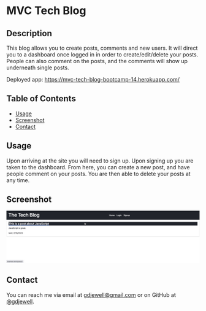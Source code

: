 # MVC Tech Blog

## Description

This blog allows you to create posts, comments and new users. It will direct you to a dashboard once logged in in order to create/edit/delete your posts. People can also comment on the posts, and the comments will show up underneath single posts.

Deployed app: https://mvc-tech-blog-bootcamp-14.herokuapp.com/

## Table of Contents

- [Usage](#usage)
- [Screenshot](#screenshot)
- [Contact](#contact)

## Usage

Upon arriving at the site you will need to sign up. Upon signing up you are taken to the dashboard. From here, you can create a new post, and have people comment on your posts. You are then able to delete your posts at any time.

## Screenshot

![](./public/assets/screenshot.jpg)

## Contact

You can reach me via email at [gdjewell@gmail.com](mailto:gdjewell@gmail.com) or on GitHub at [@gdjewell](https://gdjewell.github.com).
